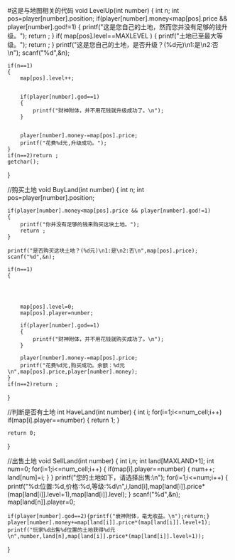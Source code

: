 #这是与地图相关的代码
void LevelUp(int number)
{
	int n;
	int pos=player[number].position;
	if(player[number].money<map[pos].price && player[number].god!=1)
	{
		printf("这是您自己的土地，然而您并没有足够的钱升级。");
		return ;
	}
	if( map[pos].level==MAXLEVEL )
	{
		printf("土地已至最大等级。");
		return ;
	}
	printf("这是您自己的土地，是否升级？(%d元)\n1:是\n2:否\n");
	scanf("%d",&n);

	if(n==1)
	{
		map[pos].level++;


		if(player[number].god==1)
		{
			printf("财神附体，并不用花钱就升级成功了。\n");
		}


		player[number].money-=map[pos].price;
		printf("花费%d元,升级成功。");
	}
	if(n==2)return ;
	getchar();
}

//购买土地
void BuyLand(int number)
{
	int n;
	int pos=player[number].position;
	
	
	if(player[number].money<map[pos].price && player[number].god!=1)
	{
		printf("你并没有足够的钱来购买这块土地。");
		return ;
	}
	
	printf("是否购买这块土地？(%d元)\n1:是\n2:否\n",map[pos].price);
	scanf("%d",&n);
	
	if(n==1)
	{
		
			
		

		map[pos].level=0;
		map[pos].player=number;

		if(player[number].god==1)
		{
			printf("财神附体，并不用花钱就购买成功了。\n");
		}

		player[number].money-=map[pos].price;
		printf("花费%d元,购买成功。余额：%d元\n",map[pos].price,player[number].money);
	}
	if(n==2)return ;
}




//判断是否有土地
int HaveLand(int number)
{
	int i;
	for(i=1;i<=num_cell;i++)
		if(map[i].player==number)
		{
			return 1;
		}
	
	return 0;
}


//出售土地
void SellLand(int number)
{
	int i,n;
	int land[MAXLAND+1];
	int num=0;
	for(i=1;i<=num_cell;i++)
	{
		if(map[i].player==number)
		{
			num++;
			land[num]=i;
		}
	}
	printf("您的土地如下，请选择出售:\n");
	for(i=1;i<=num;i++)
	{
		printf("%d:位置:%d,价格:%d,等级:%d\n",i,land[i],map[land[i]].price*(map[land[i]].level+1),map[land[i]].level);
	}
	scanf("%d",&n);
	map[land[n]].player=0;
	
	if(player[number].god==2){printf("衰神附体，毫无收益。\n");return;}
	player[number].money+=map[land[i]].price*(map[land[i]].level+1);
	printf("玩家%d出售%d位置的土地获得%d元\n",number,land[n],map[land[i]].price*(map[land[i]].level+1));
}

